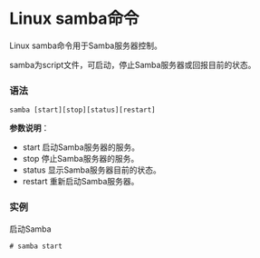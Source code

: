 
# Linux samba命令



Linux samba命令用于Samba服务器控制。

samba为script文件，可启动，停止Samba服务器或回报目前的状态。

### 语法

```
samba [start][stop][status][restart]
```

**参数说明**：

*   start 启动Samba服务器的服务。
*   stop 停止Samba服务器的服务。
*   status 显示Samba服务器目前的状态。
*   restart 重新启动Samba服务器。

### 实例

启动Samba

```
# samba start
```




